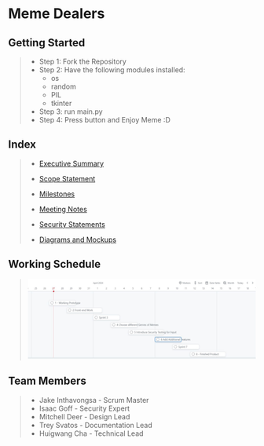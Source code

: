 # Meme Dealers

## Getting Started
> - Step 1: Fork the Repository
> - Step 2: Have the following modules installed:
>   - os
>   - random
>   - PIL
>   - tkinter
> -  Step 3: run main.py
> - Step 4: Press button and Enjoy Meme :D

## Index
> - [Executive Summary](https://github.com/red2922/Meme_Dealers/blob/main/Documentation/ExecutiveSummary.md)
>
> - [Scope Statement](https://github.com/red2922/Meme_Dealers/blob/main/Documentation/Scope.md)
>
> - [Milestones](https://github.com/red2922/Meme_Dealers/blob/main/Documentation/Milestones.md)
>
> - [Meeting Notes](https://github.com/red2922/Meme_Dealers/tree/main/Documentation/Meetings)
>
> - [Security Statements](https://github.com/red2922/Meme_Dealers/tree/main/Documentation/Security%20Statements)
>
> - [Diagrams and Mockups](https://github.com/red2922/Meme_Dealers/tree/main/Documentation/Diagrams%26Mockups)

## Working Schedule
> ![](https://github.com/red2922/Meme_Dealers/blob/main/Documentation/Working%20Schedule.JPG)



## Team Members

> - Jake Inthavongsa - Scrum Master
> - Isaac Goff - Security Expert
> - Mitchell Deer - Design Lead
> - Trey Svatos - Documentation Lead
> - Huigwang Cha - Technical Lead




